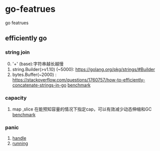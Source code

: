 # go-featrues
go featrues 

## efficiently go  
### string join 
0. '+' (base):字符串越长越慢 
1. string.Builder(>v1.10) (~5000): https://golang.org/pkg/strings/#Builder 
2. bytes.Buffer(~2000) : https://stackoverflow.com/questions/1760757/how-to-efficiently-concatenate-strings-in-go 
[benchmark](https://github.com/craftsdong/go-featrues/blob/master/string_test.go) 

### capacity 
1. map ,slice 在能预知容量的情况下指定cap，可以有效减少动态伸缩和GC 
[benchmark](https://github.com/craftsdong/go-featrues/blob/master/capacity_test.go)

### panic 
1. [handle](https://golang.org/ref/spec#Handling_panics) 
2. [running](https://golang.org/ref/spec#Run_time_panics)
